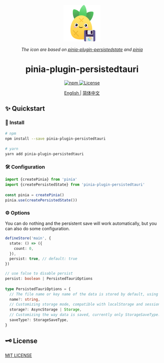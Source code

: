 <p align="center">
    <img src="./docs/images/logo.png" width="120" height="120" alt="logo">
</p>

<p align="center">
    <i>The icon are based on 
    <a href="https://prazdevs.github.io/pinia-plugin-persistedstate/">pinia-plugin-persistedstate</a>
    and 
    <a href="https://pinia.vuejs.org/">pinia</a></i>
</p>

<h1 align="center">pinia-plugin-persistedtauri</h1>

<p align="center">
  <a href="https://www.npmjs.com/package/pinia-plugin-persistedtauri">
    <img alt="npm" src="https://img.shields.io/npm/v/pinia-plugin-persistedtauri?color=%23c12127&label=pinia-plugin-persistedtaur&logo=npm" />
  </a>
  <a href="https://github.com/xiaochen0517/pinia-plugin-persistedtauri/blob/master/LICENSE">
    <img alt="License" src="https://img.shields.io/github/license/prazdevs/pinia-plugin-persistedstate?color=%233da639&logo=open%20source%20initiative" />
  </a>
</p>

<p align="center">
  <a href="./README.md" alt="pinia-plugin-persistedtauri english docs" >
    English
  </a>
  |
  <a href="./README-zh.md" alt="pinia-plugin-persistedtauri chinese docs" >
    简体中文
  </a>
</p>

## ✨ Quickstart

### 🚚 Install

```bash
# npm
npm install --save pinia-plugin-persistedtauri

# yarn
yarn add pinia-plugin-persistedtauri
```

### 🛠 Configuration

```ts
import {createPinia} from 'pinia'
import {createPersistedState} from 'pinia-plugin-persistedtauri'

const pinia = createPinia()
pinia.use(createPersistedState())
```

### ⚙️ Options

You can do nothing and the persistent save will work automatically, but you can also do some configuration.

```ts
defineStore('main', {
  state: () => ({
    count: 0,
  }),
  persist: true, // default: true
})
```

```ts
// use false to disable persist
persist: boolean | PersistedTauriOptions

type PersistedTauriOptions = {
  // The file name or key name of the data is stored by default, using the store ID
  name?: string,
  // Customizing storage mode, compatible with localStorage and sessionStorage
  storage?: AsyncStorage | Storage,
  // Customizing the way data is saved, currently only StorageSaveType.JSON is supported.
  saveType?: StorageSaveType,
}
```

## 🗝️ License

[MIT LICENSE](./LICENSE)

